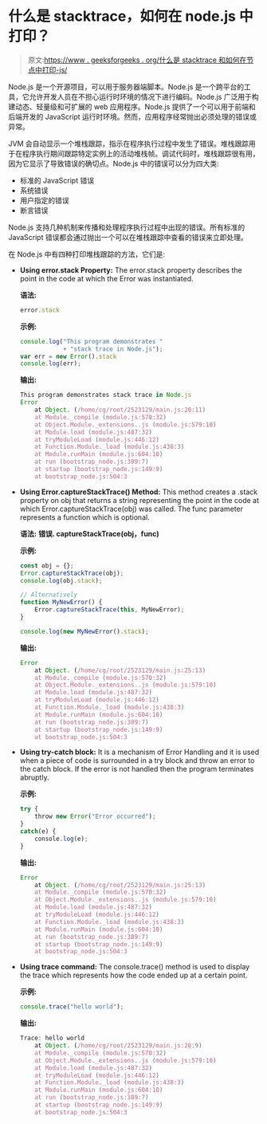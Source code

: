 # 什么是 stacktrace，如何在 node.js 中打印？

> 原文:[https://www . geeksforgeeks . org/什么是 stacktrace 和如何在节点中打印-js/](https://www.geeksforgeeks.org/what-is-stacktrace-and-how-to-print-in-node-js/)

Node.js 是一个开源项目，可以用于服务器端脚本。Node.js 是一个跨平台的工具，它允许开发人员在不担心运行时环境的情况下进行编码。Node.js 广泛用于构建动态、轻量级和可扩展的 web 应用程序。Node.js 提供了一个可以用于前端和后端开发的 JavaScript 运行时环境。然而，应用程序经常抛出必须处理的错误或异常。

JVM 会自动显示一个堆栈跟踪，指示在程序执行过程中发生了错误。堆栈跟踪用于在程序执行期间跟踪特定实例上的活动堆栈帧。调试代码时，堆栈跟踪很有用，因为它显示了导致错误的确切点。Node.js 中的错误可以分为四大类:

*   标准的 JavaScript 错误
*   系统错误
*   用户指定的错误
*   断言错误

Node.js 支持几种机制来传播和处理程序执行过程中出现的错误。所有标准的 JavaScript 错误都会通过抛出一个可以在堆栈跟踪中查看的错误来立即处理。

在 Node.js 中有四种打印堆栈跟踪的方法，它们是:

*   **Using error.stack Property:** The error.stack property describes the point in the code at which the Error was instantiated.

    **语法:**

    ```js
    error.stack
    ```

    **示例:**

    ```js
    console.log("This program demonstrates "
                + "stack trace in Node.js");
    var err = new Error().stack
    console.log(err);
    ```

    **输出:**

    ```js
    This program demonstrates stack trace in Node.js
    Error
        at Object. (/home/cg/root/2523129/main.js:20:11)
        at Module._compile (module.js:570:32)
        at Object.Module._extensions..js (module.js:579:10)
        at Module.load (module.js:487:32)
        at tryModuleLoad (module.js:446:12)
        at Function.Module._load (module.js:438:3)
        at Module.runMain (module.js:604:10)
        at run (bootstrap_node.js:389:7)
        at startup (bootstrap_node.js:149:9)
        at bootstrap_node.js:504:3

    ```

*   **Using Error.captureStackTrace() Method:** This method creates a .stack property on obj that returns a string representing the point in the code at which Error.captureStackTrace(obj) was called. The func parameter represents a function which is optional.

    **语法:**
    **错误. captureStackTrace(obj，func)**

    **示例:**

    ```js
    const obj = {};
    Error.captureStackTrace(obj);
    console.log(obj.stack);

    // Alternatively
    function MyNewError() {
        Error.captureStackTrace(this, MyNewError);
    }

    console.log(new MyNewError().stack);
    ```

    **输出:**

    ```js
    Error
        at Object. (/home/cg/root/2523129/main.js:25:13)
        at Module._compile (module.js:570:32)
        at Object.Module._extensions..js (module.js:579:10)
        at Module.load (module.js:487:32)
        at tryModuleLoad (module.js:446:12)
        at Function.Module._load (module.js:438:3)
        at Module.runMain (module.js:604:10)
        at run (bootstrap_node.js:389:7)
        at startup (bootstrap_node.js:149:9)
        at bootstrap_node.js:504:3

    ```

*   **Using try-catch block:** It is a mechanism of Error Handling and it is used when a piece of code is surrounded in a try block and throw an error to the catch block. If the error is not handled then the program terminates abruptly.

    **示例:**

    ```js
    try {
        throw new Error("Error occurred");  
    }
    catch(e) {
        console.log(e);
    }
    ```

    **输出:**

    ```js
    Error
        at Object. (/home/cg/root/2523129/main.js:25:13)
        at Module._compile (module.js:570:32)
        at Object.Module._extensions..js (module.js:579:10)
        at Module.load (module.js:487:32)
        at tryModuleLoad (module.js:446:12)
        at Function.Module._load (module.js:438:3)
        at Module.runMain (module.js:604:10)
        at run (bootstrap_node.js:389:7)
        at startup (bootstrap_node.js:149:9)
        at bootstrap_node.js:504:3

    ```

*   **Using trace command:** The console.trace() method is used to display the trace which represents how the code ended up at a certain point.

    **示例:**

    ```js
    console.trace("hello world");
    ```

    **输出:**

    ```js
    Trace: hello world
        at Object. (/home/cg/root/2523129/main.js:28:9)
        at Module._compile (module.js:570:32)
        at Object.Module._extensions..js (module.js:579:10)
        at Module.load (module.js:487:32)
        at tryModuleLoad (module.js:446:12)
        at Function.Module._load (module.js:438:3)
        at Module.runMain (module.js:604:10)
        at run (bootstrap_node.js:389:7)
        at startup (bootstrap_node.js:149:9)
        at bootstrap_node.js:504:3

    ```